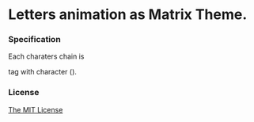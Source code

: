 # Letters animation as Matrix Theme.

### Specification

Each charaters chain is <div> tag with character (<span>).

### License

[The MIT License][0]

[0]: http://piecioshka.mit-license.org
